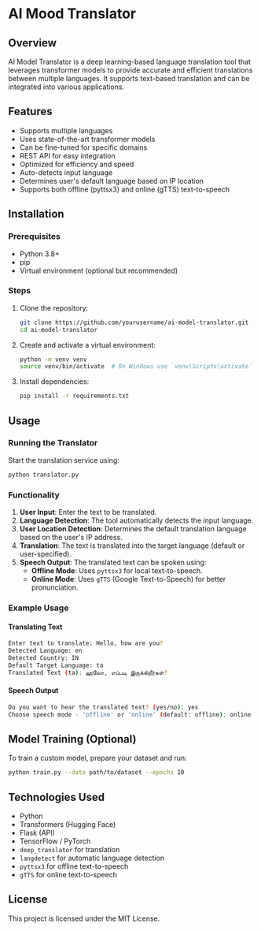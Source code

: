# AI Mood Translator

## Overview
AI Model Translator is a deep learning-based language translation tool that leverages transformer models to provide accurate and efficient translations between multiple languages. It supports text-based translation and can be integrated into various applications.

## Features
- Supports multiple languages
- Uses state-of-the-art transformer models
- Can be fine-tuned for specific domains
- REST API for easy integration
- Optimized for efficiency and speed
- Auto-detects input language
- Determines user's default language based on IP location
- Supports both offline (pyttsx3) and online (gTTS) text-to-speech

## Installation

### Prerequisites
- Python 3.8+
- pip
- Virtual environment (optional but recommended)

### Steps
1. Clone the repository:
   ```bash
   git clone https://github.com/yourusername/ai-model-translator.git
   cd ai-model-translator
   ```
2. Create and activate a virtual environment:
   ```bash
   python -m venv venv
   source venv/bin/activate  # On Windows use `venv\Scripts\activate`
   ```
3. Install dependencies:
   ```bash
   pip install -r requirements.txt
   ```

## Usage

### Running the Translator
Start the translation service using:
```bash
python translator.py
```

### Functionality
1. **User Input**: Enter the text to be translated.
2. **Language Detection**: The tool automatically detects the input language.
3. **User Location Detection**: Determines the default translation language based on the user's IP address.
4. **Translation**: The text is translated into the target language (default or user-specified).
5. **Speech Output**: The translated text can be spoken using:
   - **Offline Mode**: Uses `pyttsx3` for local text-to-speech.
   - **Online Mode**: Uses `gTTS` (Google Text-to-Speech) for better pronunciation.

### Example Usage
#### Translating Text
```bash
Enter text to translate: Hello, how are you?
Detected Language: en
Detected Country: IN
Default Target Language: ta
Translated Text (ta): ஹலோ, எப்படி இருக்கிறீர்கள்?
```

#### Speech Output
```bash
Do you want to hear the translated text? (yes/no): yes
Choose speech mode - 'offline' or 'online' (default: offline): online
```

## Model Training (Optional)
To train a custom model, prepare your dataset and run:
```bash
python train.py --data path/to/dataset --epochs 10
```

## Technologies Used
- Python
- Transformers (Hugging Face)
- Flask (API)
- TensorFlow / PyTorch
- `deep_translator` for translation
- `langdetect` for automatic language detection
- `pyttsx3` for offline text-to-speech
- `gTTS` for online text-to-speech

## License
This project is licensed under the MIT License.
